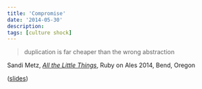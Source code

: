 ```yaml
---
title: 'Compromise'
date: '2014-05-30'
description:
tags: [culture shock]
---
```


> duplication is far cheaper than the wrong abstraction

Sandi Metz, [_All the Little Things_](https://www.youtube.com/watch?v=x1wnI0AxpEU), Ruby on Ales 2014, Bend, Oregon 

([slides](https://speakerdeck.com/skmetz/all-the-little-things-rubyonales))
